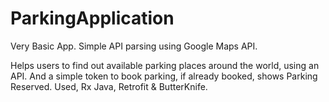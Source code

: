 # ParkingApplication

Very Basic App. Simple API parsing using Google Maps API.

Helps users to find out available parking places around the world, using an API.
And a simple token to book parking, if already booked, shows Parking Reserved.
Used, Rx Java, Retrofit & ButterKnife.
